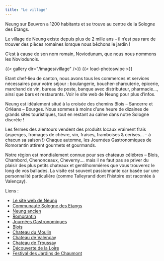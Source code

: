 ```yaml
---
title: "Le village"
---
```


Neung sur Beuvron a 1200 habitants et se trouve au centre de la Sologne des Etangs.

Le village de Neung existe depuis plus de 2 mille ans – il n’est pas rare de trouver des pièces romaines lorsque nous bêchons le jardin ! 

C’est à cause de son nom romain, Noviodunum, que nous nous nommons les Noviodunois.

{{< gallery dir="/images/village" />}} {{< load-photoswipe >}}

Etant chef-lieu de canton, nous avons tous les commerces et services nécessaires pour votre séjour : boulangerie, boucher-charcuterie, épicerie, marchand de vin, bureau de poste, banque avec distributeur, pharmacie…, ainsi que bars et restaurants. Voir le site web de Neung pour plus d’infos.

Neung est idéalement situé à la croisée des chemins Blois – Sancerre et Orléans – Bourges. Nous sommes à moins d’une heure de dizaines de grands sites touristiques, tout en restant au calme dans notre Sologne discrète !

Les fermes des alentours vendent des produits locaux vraiment frais (asperges, fromages de chèvre, vin, fraises, framboises & cerises… – à chacun sa saison !) Chaque automne, les Journées Gastronomiques de Romorantin attirent gourmets et gourmands.

Notre région est mondialement connue pour ses chateaux célébres – Blois, Chambord, Chenonceaux, Cheverny….  mais il ne faut pas se priver du plaisir des plus petits chateaux et gentilhommières que vous trouverez le long de vos ballades. La visite est souvent passionnante car basée sur une personnalité particulière (comme Talleyrand dont l’histoire est racontée à Valençay).

Liens :
 - [Le site web de Neung](http://www.neung-sur-beuvron.fr)
 - [Communauté Sologne des Etangs](http://www.sologne-des-etangs.fr)
 - [Neung ancien](http://www.grahs.1901.org/spip.php?article118)
 - [Romorantin](http://www.romorantin.fr/)
 - [Journées Gastronomiques](http://www.romorantin.fr/jgs/)
 - [Blois](http://www.bloispaysdechambord.com/index.asp)
 - [Chateau du Moulin](http://www.chateau-moulin-fraise.com/)
 - [Chateau de Valençay](http://www.chateau-valencay.fr)
 - [Chateau de Troussay](http://www.chateauxtourisme.com/isla/chateaux/www/Fiches/Troussay/index.htm)
 - [Découverte de la Loire](http://www.milliere-raboton.net/)
 - [Festival des Jardins de Chaumont](http://www.domaine-chaumont.fr/index.php?page=festival)
